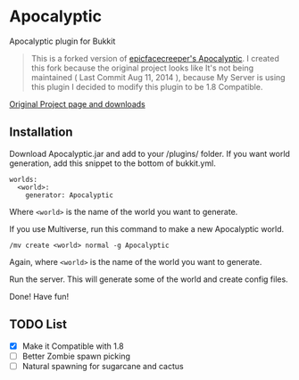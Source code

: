 # Apocalyptic


Apocalyptic plugin for Bukkit

>This is a forked version of [epicfacecreeper's Apocalyptic](https://github.com/epicfacecreeper/Apocalyptic). I created this fork because the original project looks like It's not being maintained ( Last Commit Aug 11, 2014 ), because My Server is using this plugin I decided to modify this plugin to be 1.8 Compatible.

[Original Project page and downloads](http://dev.bukkit.org/bukkit-plugins/apocalyptic/)

## Installation

Download Apocalyptic.jar and add to your /plugins/ folder.
If you want world generation, add this snippet to the bottom of bukkit.yml.
```
worlds:
  <world>:
    generator: Apocalyptic
```
Where `<world>` is the name of the world you want to generate.

If you use Multiverse, run this command to make a new Apocalyptic world.

`/mv create <world> normal -g Apocalyptic`

Again, where `<world>` is the name of the world you want to generate.

Run the server. This will generate some of the world and create config files.

Done! Have fun!

## TODO List
- [x] Make it Compatible with 1.8
- [ ] Better Zombie spawn picking
- [ ] Natural spawning for sugarcane and cactus